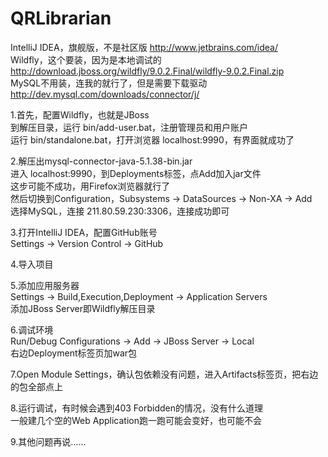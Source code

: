 # QRLibrarian

IntelliJ IDEA，旗舰版，不是社区版 http://www.jetbrains.com/idea/  
Wildfly，这个要装，因为是本地调试的 http://download.jboss.org/wildfly/9.0.2.Final/wildfly-9.0.2.Final.zip  
MySQL不用装，连我的就行了，但是需要下载驱动 http://dev.mysql.com/downloads/connector/j/  

1.首先，配置Wildfly，也就是JBoss  
  到解压目录，运行 bin/add-user.bat，注册管理员和用户账户  
  运行 bin/standalone.bat，打开浏览器 localhost:9990，有界面就成功了  
  
2.解压出mysql-connector-java-5.1.38-bin.jar  
  进入 localhost:9990，到Deployments标签，点Add加入jar文件  
  这步可能不成功，用Firefox浏览器就行了  
  然后切换到Configuration，Subsystems -> DataSources -> Non-XA -> Add  
  选择MySQL，连接 211.80.59.230:3306，连接成功即可  
  
3.打开IntelliJ IDEA，配置GitHub账号  
  Settings -> Version Control -> GitHub  
  
4.导入项目  
  
5.添加应用服务器  
  Settings -> Build,Execution,Deployment -> Application Servers  
  添加JBoss Server即Wildfly解压目录  
  
6.调试环境  
  Run/Debug Configurations -> Add -> JBoss Server -> Local  
  右边Deployment标签页加war包  
  
7.Open Module Settings，确认包依赖没有问题，进入Artifacts标签页，把右边的包全部点上  
  
8.运行调试，有时候会遇到403 Forbidden的情况，没有什么道理  
  一般建几个空的Web Application跑一跑可能会变好，也可能不会  
  
9.其他问题再说……  
  
